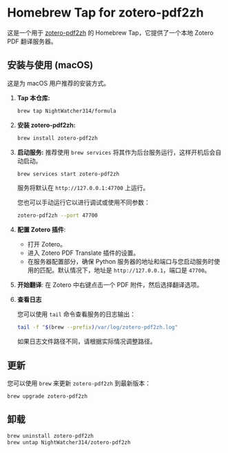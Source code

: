 # Homebrew Tap for zotero-pdf2zh

这是一个用于 [zotero-pdf2zh](https://github.com/guaguastandup/zotero-pdf-translate) 的 Homebrew Tap，它提供了一个本地 Zotero PDF 翻译服务器。

## 安装与使用 (macOS)

这是为 macOS 用户推荐的安装方式。

1.  **Tap 本仓库:**

    ```bash
    brew tap NightWatcher314/formula
    ```

2.  **安装 zotero-pdf2zh:**

    ```bash
    brew install zotero-pdf2zh
    ```

3.  **启动服务:**
    推荐使用 `brew services` 将其作为后台服务运行，这样开机后会自动启动。

    ```bash
    brew services start zotero-pdf2zh
    ```

    服务将默认在 `http://127.0.0.1:47700` 上运行。

    您也可以手动运行它以进行调试或使用不同参数：

    ```bash
    zotero-pdf2zh --port 47700
    ```

4.  **配置 Zotero 插件**:

    - 打开 Zotero。
    - 进入 Zotero PDF Translate 插件的设置。
    - 在服务器配置部分，确保 Python 服务器的地址和端口与您启动服务时使用的匹配。默认情况下，地址是 `http://127.0.0.1`，端口是 `47700`。

5.  **开始翻译**: 在 Zotero 中右键点击一个 PDF 附件，然后选择翻译选项。

6.  **查看日志**

    您可以使用 `tail` 命令查看服务的日志输出：

    ```bash
    tail -f "$(brew --prefix)/var/log/zotero-pdf2zh.log"
    ```

    如果日志文件路径不同，请根据实际情况调整路径。

## 更新

您可以使用 `brew` 来更新 `zotero-pdf2zh` 到最新版本：

```bash
brew upgrade zotero-pdf2zh
```

## 卸载

```bash
brew uninstall zotero-pdf2zh
brew untap NightWatcher314/zotero-pdf2zh
```
